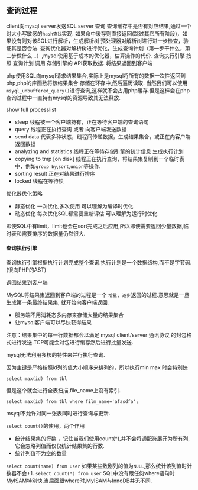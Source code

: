 ## 查询过程

client向mysql server发送SQL
server 查询 查询缓存中是否有对应结果,通过一个对大小写敏感的`hash查找`实现.
如果命中缓存则直接返回(跳过其它所有阶段)，如果没有则对该SQL进行解析，生成解析树
预处理器对解析树进行进一步检查，验证其是否合法.
查询优化器对解析树进行优化，生成查询计划（第一步干什么，第二步做什么...）,mysql使用基于成本的优化器，估算操作的代价.
查询执行引擎 按照 查询计划 调用 存储引擎的 API获取数据.
将结果返回到客户端

php使用SQL向mysql请求结果集合,实际上是mysql将所有的数据一次性返回到php,php的库函数将该结果集合
存储在环存中,然后遍历读取.
当然我们可以使用`msyql_unbuffered_query()`进行查询,这样就不会占用php缓存.但是这样会在php查询过程中一直持有mysql的资源导致其无法释放.



show full processlist

 - sleep  线程被一个客户端持有，正在等待客户端的查询语句
 - query  线程正在执行查询 或者 向客户端发送数据
 - send data  代表多种状态，线程间传递数据，生成结果集合，或正在向客户端返回数据
 - analyzing and statistics  线程正在等待存储引擎的统计信息 生成执行计划
 - copying to tmp [on disk]  线程正在执行查询，将结果集复制到一个临时表中，例如`group by`,`sort`,`union`等操作.
 - sorting result  正在对结果进行排序
 - locked  线程在等待锁
 
 
优化器优化策略

 - 静态优化  一次优化,多次使用    可以理解为编译时优化
 - 动态优化   每次优化SQL都需要重新评估  可以理解为运行时优化   
 
即使SQL中有limit，limit也会在sort完成之后应用,所以即使需要返回少量数据,临时表和需要排序的数据量仍然很大.

#### 查询执行引擎

查询执行引擎根据执行计划完成整个查询.执行计划是一个数据结构,而不是字节码.(很向PHP的AST)

返回结果到客户端

MySQL将结果集返回到客户端的过程是一个 `增量`，`逐步`返回的过程.意思就是一旦生成第一条最终结果集,
就开始向客户端返回.

 - 服务端不用消耗态多内存来存储大量的结果集合
 - 让mysql客户端可以尽快获得结果
 
注意：结果集中的每一行数据都会以满足 mysql client/server 通讯协议 的封包格式进行发送.TCP可能会对包进行缓存然后进行批量发送.

mysql无法利用多核的特性来并行执行查询.

因为主键是严格按照id列的值大小顺序来排列的，所以执行min max 时会特别快

    select max(id) from tbl
    
但是这个就会进行全表扫描,file_name上没有索引.

    select max(id) from tbl where film_name='afasdfa';
    
msyql不允许对同一张表同时进行查询与更新.

`select count()`的使用，两个作用

 - 统计结果集的行数 ，记住当我们使用count(*),并不会将通配符展开为所有列,它会忽略列值而仅仅统计结果集的行数.
 - 统计列值不为空的数量

`select count(name) from user` 如果某些数剧列的值为`NULL`,那么统计该列值时计数器不会+1.
`select count(*) from user` SQL中没有跟任何where语句时MyISAM特别快,当后面跟where时,MyISAM与InnoDB并无不同.

    